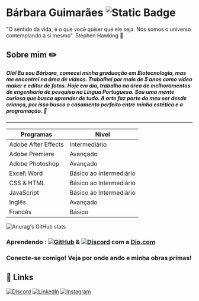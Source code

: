 
# Bárbara Guimarães ![Static Badge](https://img.shields.io/badge/B_G-blue) 

"O sentido da vida, é o que você quiser que ele seja. Nós somos o universo contemplando a si mesmo". 
Stephen Hawking 🔭

## Sobre mim ✏️

##### Olá! Eu sou Bárbara, comecei minha graduação em Biotecnologia, mas me encontrei na área de vídeos. Trabalhei por mais de 5 anos como vídeo maker e editor de fotos. Hoje em dia, trabalho na área de melhoramentos de engenharia de pesquisa na Língua Portuguesa. Sou uma mente curiosa que busca aprender de tudo. A arte faz parte do meu ser desde criança, por isso busco o casamento perfeito entre minha estética e a programação. 🎨

-----------------------------------------------------------------

| Programas               |  Nível                                                |
| ----------------- | ---------------------------------------------------------------- |
| Adobe After Effects      | Intermediário    |
|Adobe Premiere       | Avançado    |
| Adobe Photoshop | Avançado      |
| Excel\ Word    | Básico ao Intermediário      |
| CSS & HTML           | Básico ao Intermediário  |
| JavaScript | Básico ao Intermediário   |
| Inglês | Avançado    |
| Francês| Básico   |

![Anurag's GitHub stats](https://github-readme-stats.vercel.app/api?username=Barbara3010&show_icons=true)

### Aprendendo : [![GitHub](https://img.shields.io/badge/Github-000?style=for-the-badge&logo=github)](https://www.github.com/) & [![Discord](https://img.shields.io/badge/Git-000?style=for-the-badge&logo=Git)](https://www.discord.com/) com a [ Dio.com](https://www.dio.me/)

### Conecte-se comigo! Veja por onde ando e minha obras primas!
## 🔗 Links
[![Discord](https://img.shields.io/badge/Discord-000?style=for-the-badge&logo=discord)](https://www.discord.com/)
[![LinkedIn](https://img.shields.io/badge/LinkedIn-000?style=for-the-badge&logo=linkedin&logoColor=0E76A8)](https://www.linkedin.com/)
[![Instagram](https://img.shields.io/badge/Instagram-000?style=for-the-badge&logo=instagram)](https://www.instagram.com/)

###

